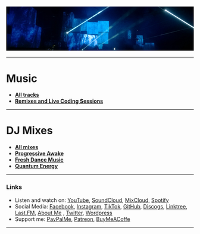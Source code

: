![Shivioua Background](./shivioua-background.png)

----

# Music 

* [**All tracks**](./all-tracks.md) 
* [**Remixes and Live Coding Sessions**](https://shivioua.github.io/music/) 

----
# DJ Mixes

* [**All mixes**](./all-sets.md) 
* [**Progressive Awake**](https://shivioua.github.io/progressive-awake/) 
* [**Fresh Dance Music**](http://shivioua.github.io/fresh-dance-music/) 
* [**Quantum Energy**](https://shivioua.github.io/quantum-energy/) 


----
### Links

* Listen and watch on: [YouTube](https://www.youtube.com/@shivioua), [SoundCloud](https://soundcloud.com/shivioua), [MixCloud](https://www.mixcloud.com/shivioua/reposts/), [Spotify](https://open.spotify.com/user/hopbit)
* Social Media: [Facebook](https://www.facebook.com/shivioua/), [Instagram](https://www.instagram.com/shivioua/), [TikTok](https://www.tiktok.com/@shivioua), [GitHub](https://github.com/shivioua), [Discogs](https://www.discogs.com/user/shivioua), [Linktree](https://linktr.ee/shivioua), [Last.FM](https://www.last.fm/pl/user/shivioua), [About Me](https://about.me/shivioua/)
 ,   [Twitter](https://twitter.com/shivioua), [Wordpress](https://shivioua.wordpress.com/)
* Support me: [PayPalMe](https://paypal.me/shivioua), [Patreon](https://www.patreon.com/shivioua), [BuyMeACoffe](https://www.buymeacoffee.com/shivioua)

<!-- TODO: -
* [Bandcamp](https://shivioua.bandcamp.com/)
* [Buzzsprout](https://www.buzzsprout.com/2275451/episodes)
* [Twitch](https://www.twitch.tv/shivioua),
-->


----
